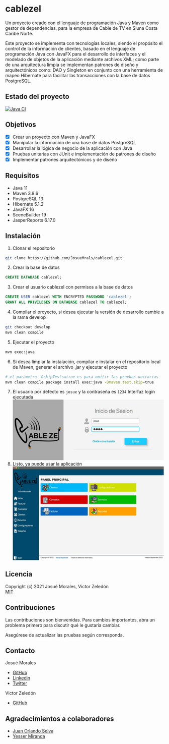 # cablezel
Un proyecto creado con el lenguaje de programación Java y Maven como gestor de dependencias, para la empresa de Cable de TV en Siuna Costa Caribe Norte.  

Este proyecto se implementa con tecnologías locales, siendo el propósito el control de la información de clientes, basado en el lenguaje de programación Java con JavaFX para el desarrollo de interfaces y el modelado de objetos de la aplicación mediante archivos XML; como parte de una arquitectura limpia se implementan patrones de diseño y arquitectónicos como: DAO y Singleton en conjunto con una herramienta de mapeo Hibernate para facilitar las transacciones con la base de datos PostgreSQL.  

## Estado del proyecto
[![Java CI](https://github.com/JosueMrals/cablezel/actions/workflows/maven-publish.yml/badge.svg)](https://github.com/JosueMrals/cablezel/actions/workflows/maven-publish.yml)

## Objetivos
- [x] Crear un proyecto con Maven y JavaFX
- [x] Manipular la información de una base de datos PostgreSQL
- [x] Desarrollar la lógica de negocio de la aplicación con Java
- [x] Pruebas unitarias con JUnit e implementación de patrones de diseño
- [x] Implementar patrones arquitectónicos y de diseño

## Requisitos
- Java 11
- Maven 3.8.6
- PostgreSQL 13
- Hibernate 5.1.2
- JavaFX 16
- SceneBuilder 19
- JasperReports 6.17.0

## Instalación
1. Clonar el repositorio
```bash
git clone https://github.com/JosueMrals/cablezel.git
```
2. Crear la base de datos
```sql
CREATE DATABASE cablezel;
```
3. Crear el usuario cablezel con permisos a la base de datos
```sql
CREATE USER cablezel WITH ENCRYPTED PASSWORD 'cablezel';
GRANT ALL PRIVILEGES ON DATABASE cablezel TO cablezel;
```
4. Compilar el proyecto, si desea ejecutar la versión de desarrollo cambie a la rama develop
```bash
git checkout develop
mvn clean compile
```
5. Ejecutar el proyecto
```bash
mvn exec:java
```
6. Si desea limpiar la instalación, compilar e instalar en el repositorio local de Maven, generar el archivo .jar y ejecutar el proyecto
```bash
# el parámetro -DskipTests=true es para omitir las pruebas unitarias
mvn clean compile package install exec:java -Dmaven.test.skip=true
```
7. El usuario por defecto es `josue` y la contraseña es `1234`
Interfaz login ejecutada
![Interfaz login ejecutada](screens/logincablezel.jpg)
8. Listo, ya puede usar la aplicación
![Interfaz principal ejecutada](screens/interfazprincipalcablezel.jpg)  

## Licencia
Copyright (c) 2021 Josué Morales, Victor Zeledón  
[MIT](https://github.com/JosueMrals/cablezel/blob/main/LICENSE)

## Contribuciones
Las contribuciones son bienvenidas. Para cambios importantes, abra un problema primero para discutir qué le gustaría cambiar.

Asegúrese de actualizar las pruebas según corresponda.

## Contacto
Josué Morales
- [GitHub](https://github.com/JosueMrals)
- [Linkedin](https://www.linkedin.com/in/jous17/)
- [Twitter](https://twitter.com/JoshMorales09)

Victor Zeledón
- [GitHub](https://github.com/POXS44)

## Agradecimientos a colaboradores
- [Juan Orlando Selva](https://github.com/jselvamadrigal)
- [Yesser Miranda](https://github.com/yessermiranda13)
